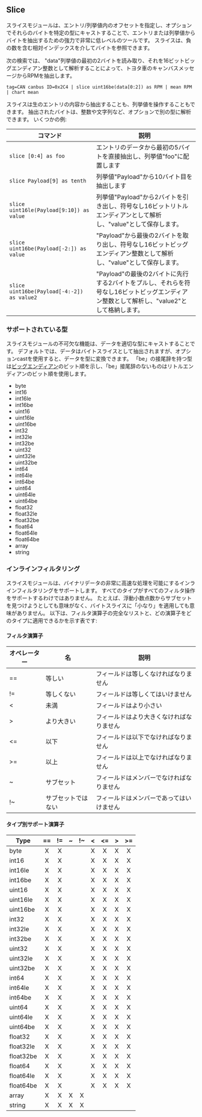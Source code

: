 ## Slice

スライスモジュールは、エントリ/列挙値内のオフセットを指定し、オプションでそれらのバイトを特定の型にキャストすることで、エントリまたは列挙値からバイトを抽出するための強力で非常に低レベルのツールです。  スライスは、負の数を含む相対インデックスを介してバイトを参照できます。

次の検索では、 "data"列挙値の最初の2バイトを読み取り、それを16ビットビッグエンディアン整数として解析することによって、トヨタ車のキャンバスメッセージからRPMを抽出します。

```
tag=CAN canbus ID=0x2C4 | slice uint16be(data[0:2]) as RPM | mean RPM | chart mean
```

スライスは生のエントリの内容から抽出することも、列挙値を操作することもできます。  抽出されたバイトは、整数や文字列など、オプションで別の型に解析できます。  いくつかの例:

| コマンド | 説明 |
|---------|-------------|
| `slice [0:4] as foo` | エントリのデータから最初の5バイトを直接抽出し、列挙値"foo"に配置します |
| `slice Payload[9] as tenth` |  列挙値"Payload"から10バイト目を抽出します |
| `slice uint16le(Payload[9:10]) as value` | 列挙値"Payload"から2バイトを引き出し、符号なし16ビットリトルエンディアンとして解析し、"value"として保存します。 |
| `slice uint16be(Payload[-2:]) as value` | "Payload"から最後の2バイトを取り出し、符号なし16ビットビッグエンディアン整数として解析し、"value"として保存します。 |
| `slice uint16be(Payload[-4:-2]) as value2` | "Payload"の最後の2バイトに先行する2バイトをプルし、それらを符号なし16ビットビッグエンディアン整数として解析し、"value2"として格納します。

### サポートされている型

スライスモジュールの不可欠な機能は、データを適切な型にキャストすることです。  デフォルトでは、データはバイトスライスとして抽出されますが、オプションcastを使用すると、データを型に変換できます。  「be」の接尾辞を持つ型は[ビッグエンディアン](https://en.wikipedia.org/wiki/Endianness)のビット順を示し、「be」接尾辞のないものはリトルエンディアンのビット順を使用します。


* byte
* int16
* int16le
* int16be
* uint16
* uint16le
* uint16be
* int32
* int32le
* int32be
* uint32
* uint32le
* uint32be
* int64
* int64le
* int64be
* uint64
* uint64le
* uint64be
* float32
* float32le
* float32be
* float64
* float64le
* float64be
* array
* string

### インラインフィルタリング

スライスモジュールは、バイナリデータの非常に高速な処理を可能にするインラインフィルタリングをサポートします。  すべてのタイプがすべてのフィルタ操作をサポートするわけではありません。  たとえば、浮動小数点数からサブセットを見つけようとしても意味がなく、バイトスライスに「小なり」を適用しても意味がありません。  以下は、フィルタ演算子の完全なリストと、どの演算子をどのタイプに適用できるかを示す表です:

#### フィルタ演算子

| オペレーター | 名 | 説明
|----------|------|-------------
| == | 等しい | フィールドは等しくなければなりません
| != | 等しくない | フィールドは等しくてはいけません
| < | 未満 | フィールドはより小さい
| > | より大きい | フィールドはより大きくなければなりません
| <= | 以下 | フィールドは以下でなければなりません
| >= | 以上 | フィールドは以上でなければなりません
| ~ | サブセット | フィールドはメンバーでなければなりません
| !~ | サブセットではない | フィールドはメンバーであってはいけません

#### タイプ別サポート演算子

Type     | == | != | ~ | !~ | < | <= | > | >=
----------|:---:|:---:|:---:|:---:|:---:|:---:|:---:|:---:
byte     | X | X |  |  | X | X | X | X 
int16    | X | X |  |  | X | X | X | X
int16le  | X | X |  |  | X | X | X | X
int16be  | X | X |  |  | X | X | X | X
uint16   | X | X |  |  | X | X | X | X
uint16le | X | X |  |  | X | X | X | X
uint16be | X | X |  |  | X | X | X | X 
int32    | X | X |  |  | X | X | X | X
int32le  | X | X |  |  | X | X | X | X
int32be  | X | X |  |  | X | X | X | X
uint32   | X | X |  |  | X | X | X | X
uint32le | X | X |  |  | X | X | X | X
uint32be | X | X |  |  | X | X | X | X
int64    | X | X |  |  | X | X | X | X
int64le  | X | X |  |  | X | X | X | X
int64be  | X | X |  |  | X | X | X | X
uint64   | X | X |  |  | X | X | X | X
uint64le | X | X |  |  | X | X | X | X
uint64be | X | X |  |  | X | X | X | X
float32  | X | X |  |  | X | X | X | X
float32le| X | X |  |  | X | X | X | X
float32be| X | X |  |  | X | X | X | X
float64  | X | X |  |  | X | X | X | X
float64le| X | X |  |  | X | X | X | X
float64be| X | X |  |  | X | X | X | X
array    | X | X | X | X |  |  |  |
string   | X | X | X | X |  |  |  |

